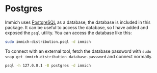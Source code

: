 # Postgres

Immich uses [PostgreSQL](https://www.postgresql.org) as a database, the database is included in this package. It can be useful to access the database, so I have added and exposed the `psql` utility. You can access the database like this:

```bash title="Access Immich Database"
sudo immich-distribution.psql -d immich
```

To connect with an external tool, fetch the database password with `sudo snap get immich-distribution database-password` and connect normally.

```bash title="Use external command with password"
psql -h 127.0.0.1 -U postgres -d immich
```
